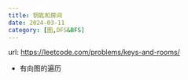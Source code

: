 ```yaml
---
title: 钥匙和房间
date: 2024-03-11
category: [图,DFS&BFS]
---
```


url: https://leetcode.com/problems/keys-and-rooms/



- 有向图的遍历